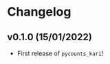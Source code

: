 # Changelog

<!--next-version-placeholder-->

## v0.1.0 (15/01/2022)

- First release of `pycounts_kari`!